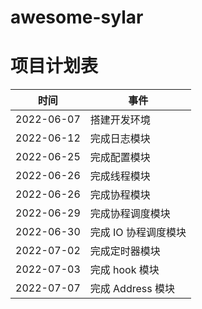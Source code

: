 # awesome-sylar

# 项目计划表

时间 | 事件
---|---
2022-06-07 | 搭建开发环境
2022-06-12 | 完成日志模块
2022-06-25 | 完成配置模块
2022-06-26 | 完成线程模块
2022-06-26 | 完成协程模块
2022-06-29 | 完成协程调度模块
2022-06-30 | 完成 IO 协程调度模块
2022-07-02 | 完成定时器模块
2022-07-03 | 完成 hook 模块
2022-07-07 | 完成 Address 模块
